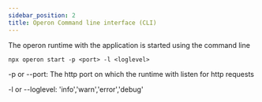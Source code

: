 ```yaml
---
sidebar_position: 2
title: Operon Command line interface (CLI)
---
```


The operon runtime with the application is started using the command line

```
npx operon start -p <port> -l <loglevel>
```

-p or --port: The http port on which the runtime with listen for http requests

-l or --loglevel: 'info','warn','error','debug'
